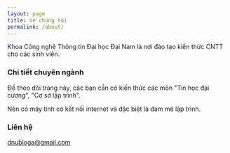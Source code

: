 ```yaml
---
layout: page
title: Về chúng tôi
permalink: /about/
---
```


Khoa Công nghệ Thông tin Đại học Đại Nam là nơi đào tạo kiến thức CNTT cho các sinh viên.  

### Chi tiết chuyên ngành

Để theo dõi trang này, các bạn cần có kiến thức các môn "Tin học đại cương", "Cơ sở  lập trình".

Nên có máy tính có kết nối internet và đặc biệt là đam mê lập trình.

### Liên hệ

[dnubloga@gmail.com](mailto:dnubloga@gmail.com)
